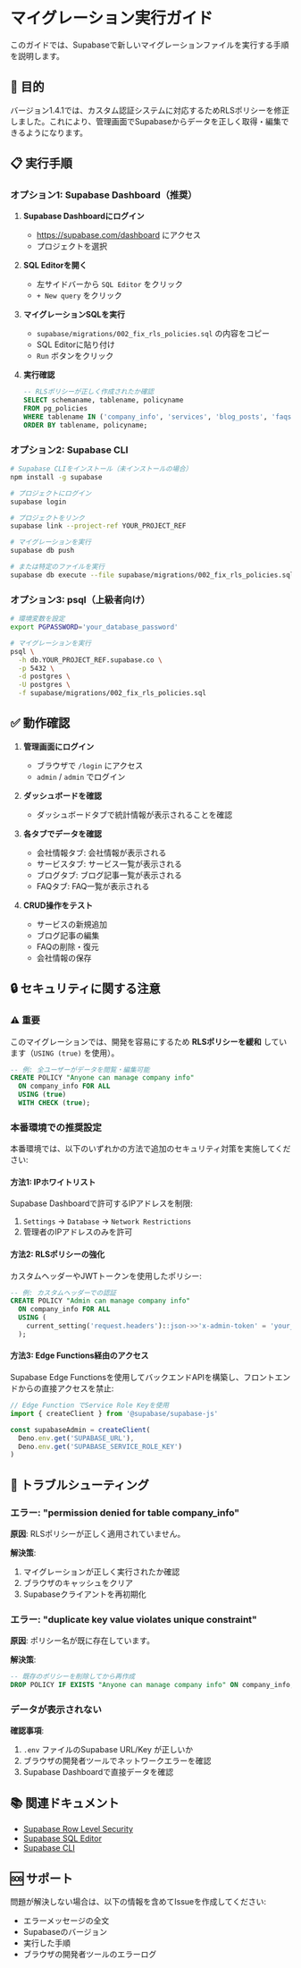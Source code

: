# マイグレーション実行ガイド

このガイドでは、Supabaseで新しいマイグレーションファイルを実行する手順を説明します。

## 🎯 目的

バージョン1.4.1では、カスタム認証システムに対応するためRLSポリシーを修正しました。これにより、管理画面でSupabaseからデータを正しく取得・編集できるようになります。

## 📋 実行手順

### オプション1: Supabase Dashboard（推奨）

1. **Supabase Dashboardにログイン**
   - https://supabase.com/dashboard にアクセス
   - プロジェクトを選択

2. **SQL Editorを開く**
   - 左サイドバーから `SQL Editor` をクリック
   - `+ New query` をクリック

3. **マイグレーションSQLを実行**
   - `supabase/migrations/002_fix_rls_policies.sql` の内容をコピー
   - SQL Editorに貼り付け
   - `Run` ボタンをクリック

4. **実行確認**
   ```sql
   -- RLSポリシーが正しく作成されたか確認
   SELECT schemaname, tablename, policyname 
   FROM pg_policies 
   WHERE tablename IN ('company_info', 'services', 'blog_posts', 'faqs')
   ORDER BY tablename, policyname;
   ```

### オプション2: Supabase CLI

```bash
# Supabase CLIをインストール（未インストールの場合）
npm install -g supabase

# プロジェクトにログイン
supabase login

# プロジェクトをリンク
supabase link --project-ref YOUR_PROJECT_REF

# マイグレーションを実行
supabase db push

# または特定のファイルを実行
supabase db execute --file supabase/migrations/002_fix_rls_policies.sql
```

### オプション3: psql（上級者向け）

```bash
# 環境変数を設定
export PGPASSWORD='your_database_password'

# マイグレーションを実行
psql \
  -h db.YOUR_PROJECT_REF.supabase.co \
  -p 5432 \
  -d postgres \
  -U postgres \
  -f supabase/migrations/002_fix_rls_policies.sql
```

## ✅ 動作確認

1. **管理画面にログイン**
   - ブラウザで `/login` にアクセス
   - `admin` / `admin` でログイン

2. **ダッシュボードを確認**
   - ダッシュボードタブで統計情報が表示されることを確認

3. **各タブでデータを確認**
   - 会社情報タブ: 会社情報が表示される
   - サービスタブ: サービス一覧が表示される
   - ブログタブ: ブログ記事一覧が表示される
   - FAQタブ: FAQ一覧が表示される

4. **CRUD操作をテスト**
   - サービスの新規追加
   - ブログ記事の編集
   - FAQの削除・復元
   - 会社情報の保存

## 🔒 セキュリティに関する注意

### ⚠️ 重要

このマイグレーションでは、開発を容易にするため **RLSポリシーを緩和** しています（`USING (true)` を使用）。

```sql
-- 例: 全ユーザーがデータを閲覧・編集可能
CREATE POLICY "Anyone can manage company info"
  ON company_info FOR ALL
  USING (true)
  WITH CHECK (true);
```

### 本番環境での推奨設定

本番環境では、以下のいずれかの方法で追加のセキュリティ対策を実施してください:

#### 方法1: IPホワイトリスト

Supabase Dashboardで許可するIPアドレスを制限:

1. `Settings` → `Database` → `Network Restrictions`
2. 管理者のIPアドレスのみを許可

#### 方法2: RLSポリシーの強化

カスタムヘッダーやJWTトークンを使用したポリシー:

```sql
-- 例: カスタムヘッダーでの認証
CREATE POLICY "Admin can manage company info"
  ON company_info FOR ALL
  USING (
    current_setting('request.headers')::json->>'x-admin-token' = 'your_secret_token'
  );
```

#### 方法3: Edge Functions経由のアクセス

Supabase Edge Functionsを使用してバックエンドAPIを構築し、フロントエンドからの直接アクセスを禁止:

```typescript
// Edge Function でService Role Keyを使用
import { createClient } from '@supabase/supabase-js'

const supabaseAdmin = createClient(
  Deno.env.get('SUPABASE_URL'),
  Deno.env.get('SUPABASE_SERVICE_ROLE_KEY')
)
```

## 🐛 トラブルシューティング

### エラー: "permission denied for table company_info"

**原因**: RLSポリシーが正しく適用されていません。

**解決策**:
1. マイグレーションが正しく実行されたか確認
2. ブラウザのキャッシュをクリア
3. Supabaseクライアントを再初期化

### エラー: "duplicate key value violates unique constraint"

**原因**: ポリシー名が既に存在しています。

**解決策**:
```sql
-- 既存のポリシーを削除してから再作成
DROP POLICY IF EXISTS "Anyone can manage company info" ON company_info;
```

### データが表示されない

**確認事項**:
1. `.env` ファイルのSupabase URL/Key が正しいか
2. ブラウザの開発者ツールでネットワークエラーを確認
3. Supabase Dashboardで直接データを確認

## 📚 関連ドキュメント

- [Supabase Row Level Security](https://supabase.com/docs/guides/auth/row-level-security)
- [Supabase SQL Editor](https://supabase.com/docs/guides/database/overview)
- [Supabase CLI](https://supabase.com/docs/reference/cli/introduction)

## 🆘 サポート

問題が解決しない場合は、以下の情報を含めてIssueを作成してください:

- エラーメッセージの全文
- Supabaseのバージョン
- 実行した手順
- ブラウザの開発者ツールのエラーログ
